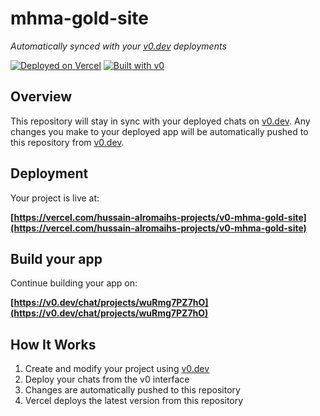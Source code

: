 # mhma-gold-site

*Automatically synced with your [v0.dev](https://v0.dev) deployments*

[![Deployed on Vercel](https://img.shields.io/badge/Deployed%20on-Vercel-black?style=for-the-badge&logo=vercel)](https://vercel.com/hussain-alromaihs-projects/v0-mhma-gold-site)
[![Built with v0](https://img.shields.io/badge/Built%20with-v0.dev-black?style=for-the-badge)](https://v0.dev/chat/projects/wuRmg7PZ7hO)

## Overview

This repository will stay in sync with your deployed chats on [v0.dev](https://v0.dev).
Any changes you make to your deployed app will be automatically pushed to this repository from [v0.dev](https://v0.dev).

## Deployment

Your project is live at:

**[https://vercel.com/hussain-alromaihs-projects/v0-mhma-gold-site](https://vercel.com/hussain-alromaihs-projects/v0-mhma-gold-site)**

## Build your app

Continue building your app on:

**[https://v0.dev/chat/projects/wuRmg7PZ7hO](https://v0.dev/chat/projects/wuRmg7PZ7hO)**

## How It Works

1. Create and modify your project using [v0.dev](https://v0.dev)
2. Deploy your chats from the v0 interface
3. Changes are automatically pushed to this repository
4. Vercel deploys the latest version from this repository